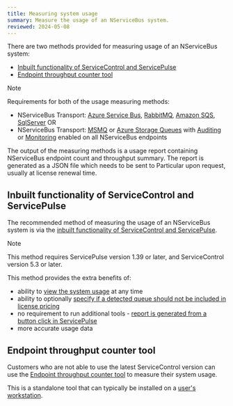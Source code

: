 ```yaml
---
title: Measuring system usage
summary: Measure the usage of an NServiceBus system.
reviewed: 2024-05-08
---
```


There are two methods provided for measuring usage of an NServiceBus system:

- [Inbuilt functionality of ServiceControl and ServicePulse](#inbuilt-functionality-of-servicecontrol-and-servicepulse)
- [Endpoint throughput counter tool](#endpoint-throughput-counter-tool)

> [!NOTE]
> Requirements for both of the usage measuring methods:
>
> - NServiceBus Transport: [Azure Service Bus](./../../transports/azure-service-bus), [RabbitMQ](./../../transports/rabbitmq), [Amazon SQS](./../../transports/sqs), [SqlServer](./../../transports/sql) OR
> - NServiceBus Transport: [MSMQ](./../../transports/msmq/) or [Azure Storage Queues](./../../transports/azure-storage-queues/) with [Auditing](./../operations/auditing.md) or [Monitoring](./../../monitoring/metrics) enabled on all NServiceBus endpoints

The output of the measuring methods is a usage report containing NServiceBus endpoint count and throughput summary. The report is generated as a JSON file which needs to be sent to Particular upon request, usually at license renewal time.

## Inbuilt functionality of ServiceControl and ServicePulse

The recommended method of measuring the usage of an NServiceBus system is via the [inbuilt functionality of ServiceControl and ServicePulse](/servicepulse/usage.md).

> [!NOTE]
> This method requires ServicePulse version 1.39 or later, and ServiceControl version 5.3 or later.

This method provides the extra benefits of:

- ability to [view the system usage](/servicepulse/usage.md#viewing-usage-summary) at any time
- ability to optionally [specify if a detected queue should not be included in license pricing](/servicepulse/usage.md#viewing-usage-summary-setting-an-endpoint-type)
- no requirement to run additional tools - [report is generated from a button click in ServicePulse](/servicepulse/usage.md#generating-a-usage-report)
- more accurate usage data

## Endpoint throughput counter tool

Customers who are not able to use the latest ServiceControl version can use the [Endpoint throughput counter tool](throughput-counter-tool.md) to measure their system usage.

This is a standalone tool that can typically be installed on a [user's workstation](faq.md#does-the-tool-need-to-run-on-my-production-server).

